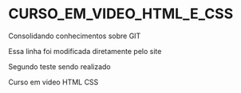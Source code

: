 # CURSO_EM_VIDEO_HTML_E_CSS

Consolidando conhecimentos sobre GIT

Essa linha foi modificada diretamente pelo site

Segundo teste sendo realizado

 Curso em video HTML CSS

